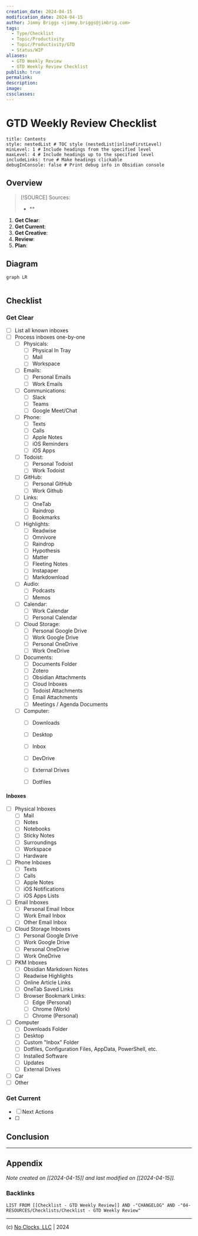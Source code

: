 ```yaml
---
creation_date: 2024-04-15
modification_date: 2024-04-15
author: Jimmy Briggs <jimmy.briggs@jimbrig.com>
tags:
  - Type/Checklist
  - Topic/Productivity
  - Topic/Productivity/GTD
  - Status/WIP
aliases:
  - GTD Weekly Review
  - GTD Weekly Review Checklist
publish: true
permalink:
description:
image:
cssclasses:
---
```


# GTD Weekly Review Checklist

```table-of-contents
title: Contents 
style: nestedList # TOC style (nestedList|inlineFirstLevel)
minLevel: 1 # Include headings from the specified level
maxLevel: 4 # Include headings up to the specified level
includeLinks: true # Make headings clickable
debugInConsole: false # Print debug info in Obsidian console
```

## Overview

> [!SOURCE] Sources:
> - **

1. **Get Clear**:
2. **Get Current**:
3. **Get Creative**:
4. **Review**:
5. **Plan**:

## Diagram

```mermaid
graph LR
  
```

## Checklist

### Get Clear

- [ ] List all known inboxes
- [ ] Process inboxes one-by-one
	- [ ] Physicals:
		- [ ] Physical In Tray
		- [ ] Mail
		- [ ] Workspace
	- [ ] Emails:
		- [ ] Personal Emails
		- [ ] Work Emails
	- [ ] Communications:
		- [ ] Slack
		- [ ] Teams
		- [ ] Google Meet/Chat
	- [ ] Phone:
		- [ ] Texts
		- [ ] Calls
		- [ ] Apple Notes
		- [ ] iOS Reminders
		- [ ] iOS Apps
	- [ ] Todoist:
		- [ ] Personal Todoist
		- [ ] Work Todoist
	- [ ] GitHub:
		- [ ] Personal GitHub
		- [ ] Work Github
	- [ ] Links:
		- [ ] OneTab
		- [ ] Raindrop
		- [ ] Bookmarks
	- [ ] Highlights:
		- [ ] Readwise
		- [ ] Omnivore
		- [ ] Raindrop
		- [ ] Hypothesis
		- [ ] Matter
		- [ ] Fleeting Notes
		- [ ] Instapaper
		- [ ] Markdownload
	- [ ] Audio:
		- [ ] Podcasts
		- [ ] Memos
	- [ ] Calendar:
		- [ ] Work Calendar
		- [ ] Personal Calendar
	- [ ] Cloud Storage:
		- [ ] Personal Google Drive
		- [ ] Work Google Drive
		- [ ] Personal OneDrive
		- [ ] Work OneDrive
	- [ ] Documents:
		- [ ] Documents Folder
		- [ ] Zotero
		- [ ] Obsidian Attachments
		- [ ] Cloud Inboxes
		- [ ] Todoist Attachments
		- [ ] Email Attachments
		- [ ] Meetings / Agenda Documents
	- [ ] Computer:
		- [ ] Downloads
		- [ ] Desktop
		- [ ] Inbox
		- [ ] DevDrive
		- [ ] External Drives
		- [ ] Dotfiles


#### Inboxes

- [ ] Physical Inboxes
	- [ ] Mail
	- [ ] Notes
	- [ ] Notebooks
	- [ ] Sticky Notes
	- [ ] Surroundings
	- [ ] Workspace
	- [ ] Hardware
- [ ] Phone Inboxes
	- [ ] Texts
	- [ ] Calls
	- [ ] Apple Notes
	- [ ] iOS Notifications
	- [ ] iOS Apps Lists
- [ ] Email Inboxes
	- [ ] Personal Email Inbox
	- [ ] Work Email Inbox
	- [ ] Other Email Inbox
- [ ] Cloud Storage Inboxes
	- [ ] Personal Google Drive
	- [ ] Work Google Drive
	- [ ] Personal OneDrive
	- [ ] Work OneDrive
- [ ] PKM Inboxes
	- [ ] Obsidian Markdown Notes
	- [ ] Readwise Highlights
	- [ ] Online Article Links
	- [ ] OneTab Saved Links
	- [ ] Browser Bookmark Links:
		- [ ] Edge (Personal)
		- [ ] Chrome (Work)
		- [ ] Chrome (Personal)
- [ ] Computer
	- [ ] Downloads Folder
	- [ ] Desktop
	- [ ] Custom "Inbox" Folder
	- [ ] Dotfiles, Configuration Files, AppData, PowerShell, etc.
	- [ ] Installed Software
	- [ ] Updates
	- [ ] External Drives
- [ ] Car
- [ ] Other

### Get Current

- [ ] Next Actions
- [ ] 


## Conclusion

***

## Appendix

*Note created on [[2024-04-15]] and last modified on [[2024-04-15]].*

### Backlinks

```dataview
LIST FROM [[Checklist - GTD Weekly Review]] AND -"CHANGELOG" AND -"04-RESOURCES/Checklists/Checklist - GTD Weekly Review"
```

***

(c) [No Clocks, LLC](https://github.com/noclocks) | 2024
